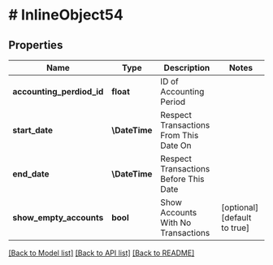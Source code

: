 # # InlineObject54

## Properties

Name | Type | Description | Notes
------------ | ------------- | ------------- | -------------
**accounting_perdiod_id** | **float** | ID of Accounting Period |
**start_date** | **\DateTime** | Respect Transactions From This Date On |
**end_date** | **\DateTime** | Respect Transactions Before This Date |
**show_empty_accounts** | **bool** | Show Accounts With No Transactions | [optional] [default to true]

[[Back to Model list]](../../README.md#models) [[Back to API list]](../../README.md#endpoints) [[Back to README]](../../README.md)

